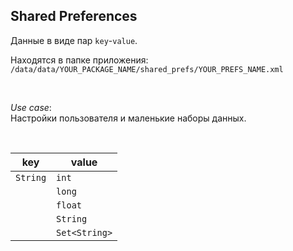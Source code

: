 ## Shared Preferences

Данные в виде пар `key`-`value`.  


Находятся в папке приложения:  
`/data/data/YOUR_PACKAGE_NAME/shared_prefs/YOUR_PREFS_NAME.xml`

<br>

*Use case*:  
Настройки пользователя и маленькие наборы данных.  

<br>

|   key    |  value       |
| -------- | --------     |
|`String`  |  `int`       |
|          |  `long`      |
|          |  `float`     |
|          |  `String`    |
|          |`Set<String>` |


